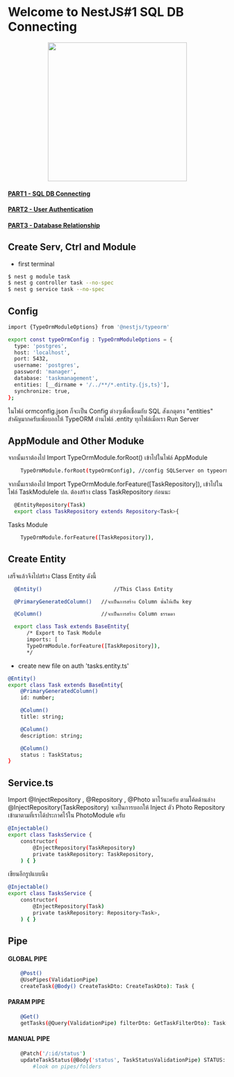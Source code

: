 # Welcome to NestJS#1 SQL DB Connecting
<p align="center">
<img src="https://cdn.britannica.com/93/153593-050-15D2B42F/Osama-bin-Laden.jpg" width="320" />
  <h4><a href="https://github.com/smileu2za001/nestjs">PART1 - SQL DB Connecting</a></h4>
  <h4><a href="https://github.com/smileu2za001/nestjs-auth">PART2 - User Authentication</a></h4>
  <h4><a href="https://github.com/smileu2za001/smileu2za001-nestjs-relation">PART3 - Database Relationship</a></h4>
</p>

## Create Serv, Ctrl and Module

- first terminal
```bash
$ nest g module task
$ nest g controller task --no-spec
$ nest g service task --no-spec
```
## Config

```bash
import {TypeOrmModuleOptions} from '@nestjs/typeorm'

export const typeOrmConfig : TypeOrmModuleOptions = {
  type: 'postgres',
  host: 'localhost',
  port: 5432,
  username: 'postgres',
  password: 'manager',
  database: 'taskmanagement',
  entities: [__dirname + '/../**/*.entity.{js,ts}'],
  synchronize: true,
};
```
ในไฟล์ ormconfig.json ก็จะเป็น Config ต่างๆเพื่อเชื่อมกับ SQL สังเกตุตรง "entities" สำคัญมากครับเพื่อบอกให้ TypeORM อ่านไฟล์ .entity ทุกไฟล์เมื่อเรา Run Server


## AppModule and Other Moduke
จากนั้นเราต้องไป Import TypeOrmModule.forRoot() เข้าไปในไฟล์ AppModule 
```bash
    TypeOrmModule.forRoot(typeOrmConfig), //config SQLServer on typeorm.config
```
จากนั้นเราต้องไป Import     TypeOrmModule.forFeature([TaskRepository]), เข้าไปในไฟล์ TaskModulele
ปล. ต้องสร้าง class TaskRepository ก่อนนะ
```bash
  @EntityRepository(Task)
  export class TaskRepository extends Repository<Task>{ 
```
Tasks Module
```bash
    TypeOrmModule.forFeature([TaskRepository]),
```

## Create Entity
เสร็จแล้วจึงไปสร้าง Class Entity ดังนี้

```bash
  @Entity()                       //This Class Entity
```
```bash
  @PrimaryGeneratedColumn()   //จะเป็นการสร้าง Column นั้นให้เป็น key
```
```bash
  @Column()                   //จะเป็นการสร้าง Column ธรรมดา
```
```bash
  export class Task extends BaseEntity{           
      /* Export to Task Module
      imports: [
      TypeOrmModule.forFeature([TaskRepository]),
      */
```

- create new file on auth 'tasks.entity.ts'
```bash
@Entity()
export class Task extends BaseEntity{           
    @PrimaryGeneratedColumn()   
    id: number;

    @Column() 
    title: string;

    @Column()
    description: string; 

    @Column()
    status : TaskStatus;
}
```



## Service.ts
Import @InjectRepository , @Repository , @Photo มาไว้นะครับ ตามโค้ดด้านล่าง @InjectRepository(TaskRepository) จะเป็นการบอกให้ Inject ตัว Photo Repository เข้ามาตามที่เราได้ประกาศไว้ใน PhotoModule ครับ

```bash
@Injectable()
export class TasksService {
    constructor(
        @InjectRepository(TaskRepository)
        private taskRepository: TaskRepository,
    ) { }
```

เขียนอีกรูปแบบนึง
```bash
@Injectable()
export class TasksService {
    constructor(
        @InjectRepository(Task)
        private taskRepository: Repository<Task>,
    ) { }
```


## Pipe
#### GLOBAL PIPE
```bash
    @Post()
    @UsePipes(ValidationPipe)
    createTask(@Body() CreateTaskDto: CreateTaskDto): Task {
```
#### PARAM PIPE
```bash
    @Get()
    getTasks(@Query(ValidationPipe) filterDto: GetTaskFilterDto): Task[]{
```
#### MANUAL PIPE
```bash
    @Patch('/:id/status')
    updateTaskStatus(@Body('status', TaskStatusValidationPipe) STATUS: TaskStatus ): Task {
        #look on pipes/folders
```
